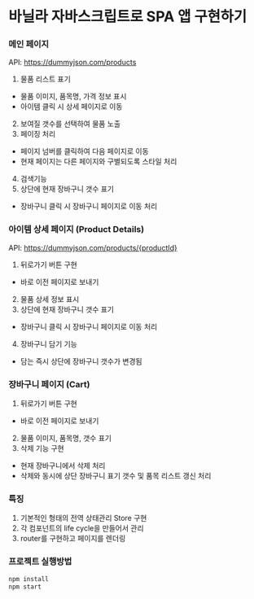 # 바닐라 자바스크립트로 SPA 앱 구현하기

### 메인 페이지

API: https://dummyjson.com/products

1. 물품 리스트 표기

- 물품 이미지, 품목명, 가격 정보 표시
- 아이템 클릭 시 상세 페이지로 이동

2. 보여질 갯수를 선택하여 물품 노출
3. 페이징 처리

- 페이지 넘버를 클릭하여 다음 페이지로 이동
- 현재 페이지는 다른 페이지와 구별되도록 스타일 처리

4. 검색기능
5. 상단에 현재 장바구니 갯수 표기

- 장바구니 클릭 시 장바구니 페이지로 이동 처리

### 아이템 상세 페이지 (Product Details)

API: https://dummyjson.com/products/{productId}

1. 뒤로가기 버튼 구현

- 바로 이전 페이지로 보내기

2. 물품 상세 정보 표시
3. 상단에 현재 장바구니 갯수 표기

- 장바구니 클릭 시 장바구니 페이지로 이동 처리

4. 장바구니 담기 기능

- 담는 즉시 상단에 장바구니 갯수가 변경됨

### 장바구니 페이지 (Cart)

1. 뒤로가기 버튼 구현

- 바로 이전 페이지로 보내기

2. 물품 이미지, 품목명, 갯수 표기
3. 삭제 기능 구현

- 현재 장바구니에서 삭제 처리
- 삭제와 동시에 상단 장바구니 표기 갯수 및 품목 리스트 갱신 처리

### 특징

1. 기본적인 형태의 전역 상태관리 Store 구현
2. 각 컴포넌트의 life cycle을 만들어서 관리
3. router를 구현하고 페이지를 렌더링

### 프로젝트 실행방법

```js
npm install
npm start
```
